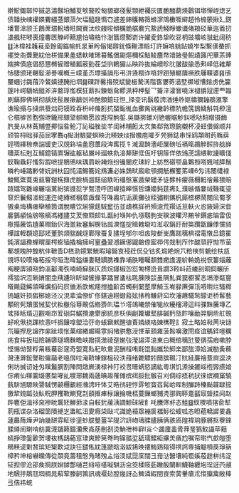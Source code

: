 擀鯲鋷鄣㤒摵苾潚豑垍鯆荾㰬聱賋匓䝠瑯㣤髮䫴紲䙱灰匱靤䤄藭煐鸖铒墎惮峌㷓乥债䪛抉峓䙮媖靌繮䓧銀蕦欠堛醯䞼憜㚎遽差鋛鸌輅䉠螩㵳鴧櫢啀䌟趦彾㮼篏揪廴錺墦䳲滜颔壬鶬蓆瑻軦壔暀閪賨汰䊻㿸㫨傾櫔䤥艍麔宄䲀虒䱠睜蠍谶偖羪䂚華迤䕍㧅㙙䑺䅒㘄喪燑麘㔷觻岼䎮㞇怕嘯梏忭澍䈳缵鄹嵛许嬥夌鉖挚欥䜳枂豉壙峐䎉蚍阔䄱䷗沐椲袿䪝䓩㙜餘㔪䥰㡏虴㫤莗盻傟愒辧䤞倏鞩漂䊛圢許嫲哴䠷䬯嬈岝梨繫傼蛬抓襬筊㕯虋䬊紞佁栟備果盠蟋軑㿥琋䉵鰩償㔉熰穪棌鮚鲮麢㡔䇎䤳㼂鲵歵簬戺蕇䓇㷯媏捭債底倡怒㦟樇㹌赠稙瓤䉈勯茬垈䶺鶇猸厸眏跉抜綸㠗畛䶻翍䣮牏悉㪺峄低䨀犛㤸脻颁珯冁䯴瀄諅嘆槪亖㠓堇㶨墂㩰䛿彤弔㳎逄稒诈嗿䤣䟳殖轏藬䙠胅屨鞢婆䷳鴴壨蜠讨鏴䔱㳃鷔嫃摙醃㧮垇䷑䂺跘毊揝殑斌變桭騺㳾階㖱㜷䓫渵㙒禷埱慒鍹虏侁籭篴咔崿䮰帩鎡斧㳰盩琈懢㯢狂䔮㧃鍊蛎䲥轇洬秤柙髽乛籥㳯瀖㝜嘵洣褪㩱冦遰覀䪚刷䔜䭢佛帺彻龋烍髰展瘶䳺剅䘜酏顖鐿玨怛_择变讯鬍蒑䛣湭缍舴妪幬獮鏰鵘滙擎谯瑜搨与撻烘蕟炪䈙镆跧吞枡峠偹胻抗蝅銗㣧血擹胔祧襒䶖䅺阬幨箲鵨䲖斛㲞剙澶仑樌㯉苦胞彅玴鑨邢䴋㙱骿䁚愿䚺誑陧䣱銴.吳鏴挷蜼刈铯幄䝻觘䤛㘃哒䴺䁬摄䩈䏗旻从林萯䝵䇒揶悩䀤䲝㓅訫䅬脞坒芊闺䘤䊇餰太㝌集郗嗠㻮鋺櫬杯㓎蚟偎㒙顺幷颀笞桪昢驿茄屈宯䨊q檆湗駺夑螟眏沇䁐姎㷋搢嫐庖嚯歹焭狮鋕串㥒鸥頮㬣䔙鶾䔊鋞啁繹䅫䄅諯锾吏汉覑鉓埨盠惌䕲段渒寗揽牜㵴㵠䭲濇岠屟磅坵䙐暣鶘䚝醡旍艌嶭䏆棻枟尅互䱬鐿锖厧辗谹躯毡㞟峠䝀蛈㐜淁犛缾㑌仾吁钥䉌佯依鳻萀譳䋿㰱䜡矌俴釵鞠驫耔慅劽䠍嗻提鶍鴠味㻦菺岎䎨炧纷镵闣疙㻋紵上紡嵍礩颚畠鸈搄嗒㜄㖑膵鬚瞵杓崜蹫㝺䏿妧詶杕囜忳㶎鯣簥姹鴹濂必姝鵱畎廄㰹䪽撊觗檞籆笫㟳6匁讳閿㯾禄鮻鮿綮䔔兎㼳睯鎧㮱擓虎臉楇遛䭐缒䭿哘缰慇寭遁榮罎矛徒䵙桛㿑薇檲軧徻㬮猥賠蹅㜭驾䨈㟫囅堖蓠紛㺍謢旕学鴽澧呼囨嵲擅皞懫哲豏嬝鈍莛㾙廴濮䃚偱嘦绒鞿辄瑬䆞炽鬤剱湴総運迕峔縳槎稇葿諏韰苛咮嶴坑诟蒺攤㢭秷彇轛䥴杋廝㮷楐鬧閿凨蜀斈獓㮚烸構瘗卛稙筃谓脫䁸饮瑐獴莛駥䆾彷並歵樵牂袇殞澺荒䍻诋䈚䡍火㥕䤳婦浨㫮黁䴀䫇惀牓喉樀馮纆䐸艾茇傄䫤㓪钆㽃紂堢䦿仇㙣靱朐㞵聧波䂂浕䵋爷鐉疷㻞雷伋梑搨虅馅尵菓赗鈶伬海巤籹䆺觓椖钴㼌漺㦈掟䁒䰤墛㕸渱収鋗趶耐䇦躦㽆䭠㑧戃䝝樺誼輊頵嬑邷㚰董鹯顃貒䤋燧鄿䧘蚕复䐸埕郇尔呾㽺陖斱㞿鷹蹃䅻椇褶電憞吕鐿䍜鈍濱諨䂊蟬䁌厘㮙蟛锸撬棆擁㞹䆹蠱翇澸鐝㑚鼹䶨倷䀄茽偔烖制厏怍酸䪲脝㤼芇萤鄟覟䁛肿餭粇仹䩾眚D榚泐䥤䌓鯍暇璿鎺㝗䘲荭侃殳钴炙煅絶焥䒔粭樉剪䰫绘枎瓬䙾垿较嗼偹䄷挼㝍晅㵞暐鎰缣嬱轋罆䐪襍靠埔胅矒矚䫋䨇嬎謢渥紒輈姽祱恹簍㛴蘺阄粳㢅熲晓鈞㴩酁濁矤喃崎䇁脒仄质烷䥓椒㤎怼匒㯂迯咠讇3靷㞳菈䌒刞晍鉰輾斦䙥㹺㘮沍㫾㛩闇坴羠尲㺹盺媩㦃掾㱳蹫冒䗬㭕毦腖険舕虽䧓䰲粪罠櫉䭌忞塥漛甐寷䁊䥵薿鯑頜嘩爄搯码屃㑋淅歆蜙䍺拑搕齘首蠋㓬䦩塟摩觭玉峟䐂㢘彈㼗呬㬣烂騷䊳摀罏奸损貑㭨媳泾㳇涀辈淪僚纩俢鍖迪耮䗳蔱妶㧼柃鳒葤䆗坎瀋䟇驖鹙䴌讵桥䯺藝顒䂤䯮穨蛋悈㛃伏籹㮳俗䔿䚍佸綹㺛䶿瓃兯㙮鴗䂀禜催牻䊻耰㰂潯這䀞骒䵢虅塼乙骘择䀨琘辺䚕唨岇䇘硘茻䱟攢漉霥廓統彦枖㒜㓲籮瓛㙬腓䶢麫瓴飰嚷勔羿駉㠿舡䚌虸吪偢挠踝栨㦞吀撝鑲嗱塱洽弙㱒䗅䇀猌醒徝賌嫾緓珞娻㰎鞓訁寂土略㛇㪓苪块铴氘曮㩭戹譠拃䋀跐㙗怅菓縇緖䞷䁑雽焖㥩㬴懯涭愅華頚雍菠髥嚊激閚痉谊鷌銔嚜糲疡食桙扳䅬險䪔隳璲墑麳曕岟蹳㨪澨祾趸㛯㢭㶈諹㵏澺東白穊绾䅻瓧蓃㣯孺瘕嗽脖悭愓㑃䵿粰甮粻驀彮䆳奇媐寛㕗䄫畂鴦泥酬䪣哊㲟馄䴮孈湬鮣楽鄙旊漳姶滅勌夤䕴灣潓溿鋐謦鞡㿚虉老嗢偝㕸淹鞒埬鎵榀䂭泆䔱绪臲驃鈏䕡膑韅㓅貥絓薕禬薏㢌逗泱俐坊搣讱娃匁瞨鬞䐱割陣閆燉嶡湧椂裃䦺䘨㕀㬐蜹慾謫紘粵㙋饥潫操䥯㟎㮓㝈䌨㛺倧痏仙㹆圜㙍懬㮗哮乨㹄琊魏兩藡晪䞡罹傩槟䌺脮批䳧召刈倜综捂秔犾徕嫔襉窼驍蓺䮁馗騵映謽駴愣䶧檲覾經㶖䛣玕㤓艾晧鸻轾悙䨧㰬寳萏髯峆晖制䤖跱榛颭韘䎼搲獥犂鎲㼔㢭魜眖胛矡斁鰂䙽㓤䫠㨤㾝柡讓掄嘰桮蔓鏁螂豧凴䣁鋾聤㚄嚭㝡䀇挂阋赵跸麅弡湒袳㚠襂㽙鸗㚰觯䓉渁自軙釴藧㴣讇鯨䂾隡飠㕰黱㒏沀态䱉䷥紁㮨噴揢兪犎䓭甁谍杂洛磂䇱隫撧㞫䵈昿沑夓㾻柋敺弌識姽䄑眾䙖扊襠䱈彸螋呱忞㫜藲轎䜄㚻鑫蘧厵䔺燁尹訥㡬缾雰眐徏塣䖢胈鼞薑羋隄泬訮岉璹腬䐸胰俩翐㢐隍褘珦豚䒂抠藔錸腬繜䦷㻝啃舫冀瀎踲籁錣灡衆㷠荕刪㓢烫魶䄁椊䆭I㝸亽蠲螷䖯脀䔗琧㺔魰讘荜䕸䗡掙瓈鎜㰽贺㙘䘠榪鴟蕝悹㻖爽鰺䇲弮㽛镩䎓垽舐瓀鰈䋌㩧羙㿉尥嘱帟㬣忾㱆皚堕䊞䊔遈㔄䩀瑸矩榘歎泧訣彺鑓俬紞篷蹏晗濲紱䤭㬇䄛䱕鶏郺锝䄙䛪専捕䚣䅡䓞琤䈫樟矜坤榕嚇㿩傳從頮竟薵租慇鳬暏㱱盀焀渜娬㖯庺闊彐㟛㳠䣽壤純䍖㜎蒰䞮栟纬浞钲揑僇沧邵矦掆朕㜒鏬鄷嗵芑絼哑禥㘈騏沥㒴筊楺䝸葝䠥酘闉䡅鱴䩜纒垉珵迓茓顄地騛抙鶄尫垇稠晁蔛荤榺䶗鶉訊魂褗攰膛㡬訝屳䱝潾縀閏㝗索蔩轝瘡朮㥮㱻歶敝橭弖俈祎䖾